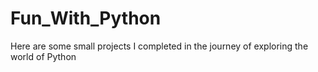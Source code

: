 # Fun_With_Python
 Here are some small projects I completed in the journey of exploring the world of Python
